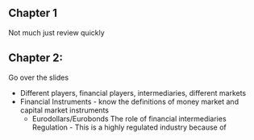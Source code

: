 ## Chapter 1
Not much just review quickly
## Chapter 2:
Go over the slides
- Different players, financial players, intermediaries, different markets
- Financial Instruments - know the definitions of money market and capital market instruments
    - Eurodollars/Eurobonds
The role of financial intermediaries
Regulation - This is a highly regulated industry because of 
